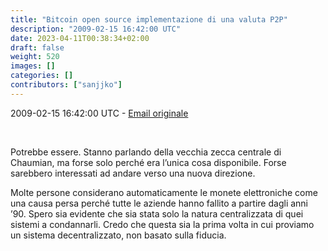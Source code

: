 ```yaml
---
title: "Bitcoin open source implementazione di una valuta P2P"
description: "2009-02-15 16:42:00 UTC"
date: 2023-04-11T00:38:34+02:00
draft: false
weight: 520
images: []
categories: []
contributors: ["sanjjko"]
---
```



2009-02-15 16:42:00 UTC - [Email originale](https://p2pfoundation.ning.com/forum/topics/bitcoin-open-source)

<br>

Potrebbe essere. Stanno parlando della vecchia zecca centrale di Chaumian, ma forse solo perché era l’unica cosa disponibile. Forse sarebbero interessati ad andare verso una nuova direzione.

Molte persone considerano automaticamente le monete elettroniche come una causa persa perché tutte le aziende hanno fallito a partire dagli anni ’90. Spero sia evidente che sia stata solo la natura centralizzata di quei sistemi a condannarli. 
Credo che questa sia la prima volta in cui proviamo un sistema decentralizzato, non basato sulla fiducia.
